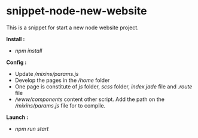# snippet-node-new-website

This is a snippet for start a new node website project.

__Install :__
* *npm install*

__Config :__
* Update */mixins/params.js*
* Develop the pages in the */home* folder
* One page is constitute of *js* folder, *scss* folder, *index.jade* file and *.route* file
* */www/components* content other script. Add the path on the */mixins/params.js* file for to compile.

__Launch :__
* *npm run start*